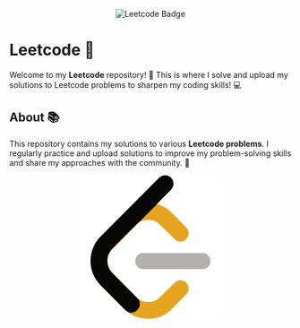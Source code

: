 <p align="center">
  <img src="https://img.shields.io/badge/Leetcode-Problems%20Solved-orange?logo=leetcode" alt="Leetcode Badge">
</p>

# Leetcode 🚀

Welcome to my **Leetcode** repository! 🎉 This is where I solve and upload my solutions to Leetcode problems to sharpen my coding skills! 💻

## About 📚

This repository contains my solutions to various **Leetcode problems**. I regularly practice and upload solutions to improve my problem-solving skills and share my approaches with the community. 🌟

<p align="center">
  <img src="https://raw.githubusercontent.com/devicons/devicon/master/icons/leetcode/leetcode-original.svg" alt="Leetcode Logo"
